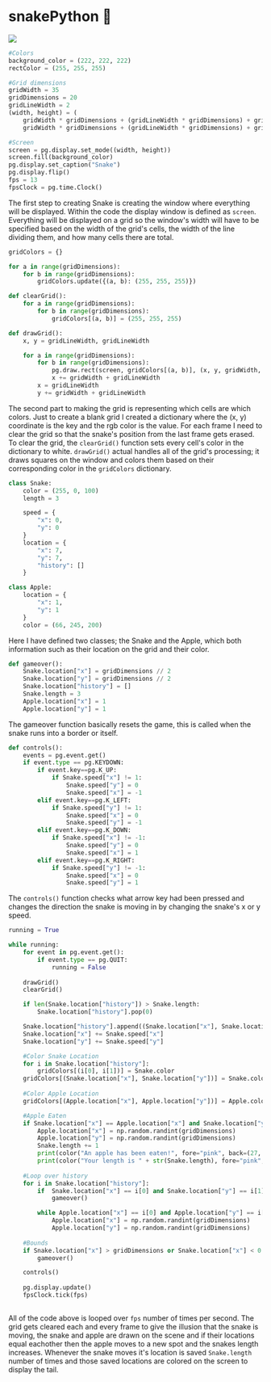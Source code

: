 # snakePython 🐍

![](Snake.gif)

```python
#Colors
background_color = (222, 222, 222)
rectColor = (255, 255, 255)

#Grid dimensions
gridWidth = 35
gridDimensions = 20
gridLineWidth = 2
(width, height) = (
    gridWidth * gridDimensions + (gridLineWidth * gridDimensions) + gridLineWidth, 
    gridWidth * gridDimensions + (gridLineWidth * gridDimensions) + gridLineWidth)

#Screen
screen = pg.display.set_mode((width, height))
screen.fill(background_color)
pg.display.set_caption("Snake")
pg.display.flip()
fps = 13
fpsClock = pg.time.Clock()
```
The first step to creating Snake is creating the window where everything will be displayed. Within the code the display window is defined as ```screen```. Everything will be displayed on a grid so the window's width will have to be specified based on the width of the grid's cells, the width of the line dividing them, and how many cells there are total.


```python
gridColors = {}

for a in range(gridDimensions):
    for b in range(gridDimensions):
        gridColors.update({(a, b): (255, 255, 255)})

def clearGrid():
    for a in range(gridDimensions):
        for b in range(gridDimensions):
            gridColors[(a, b)] = (255, 255, 255)

def drawGrid():
    x, y = gridLineWidth, gridLineWidth

    for a in range(gridDimensions):
        for b in range(gridDimensions):
            pg.draw.rect(screen, gridColors[(a, b)], (x, y, gridWidth, gridWidth))
            x += gridWidth + gridLineWidth
        x = gridLineWidth
        y += gridWidth + gridLineWidth
```
The second part to making the grid is representing which cells are which colors. Just to create a blank grid I created a dictionary where the (x, y) coordinate is the key and the rgb color is the value. For each frame I need to clear the grid so that the snake's position from the last frame gets erased. To clear the grid, the ```clearGrid()``` function sets every cell's color in the dictionary to white. ```drawGrid()``` actual handles all of the grid's processing; it draws squares on the window and colors them based on their corresponding color in the ```gridColors``` dictionary.

```python
class Snake:
    color = (255, 0, 100)
    length = 3

    speed = {
        "x": 0,
        "y": 0
    }
    location = {
        "x": 7,
        "y": 7,
        "history": []
    }

class Apple:
    location = {
        "x": 1,
        "y": 1
    }
    color = (66, 245, 200)
```
Here I have defined two classes; the Snake and the Apple, which both information such as their location on the grid and their color.

```python
def gameover():
    Snake.location["x"] = gridDimensions // 2
    Snake.location["y"] = gridDimensions // 2
    Snake.location["history"] = []
    Snake.length = 3
    Apple.location["x"] = 1
    Apple.location["y"] = 1
```
The gameover function basically resets the game, this is called when the snake runs into a border or itself.

```python
def controls():
    events = pg.event.get()
    if event.type == pg.KEYDOWN:
        if event.key==pg.K_UP:
            if Snake.speed["x"] != 1:
                Snake.speed["y"] = 0
                Snake.speed["x"] = -1
        elif event.key==pg.K_LEFT:
            if Snake.speed["y"] != 1:
                Snake.speed["x"] = 0
                Snake.speed["y"] = -1
        elif event.key==pg.K_DOWN:
            if Snake.speed["x"] != -1:
                Snake.speed["y"] = 0
                Snake.speed["x"] = 1
        elif event.key==pg.K_RIGHT:
            if Snake.speed["y"] != -1:
                Snake.speed["x"] = 0
                Snake.speed["y"] = 1
```
The ```controls()``` function checks what arrow key had been pressed and changes the direction the snake is moving in by changing the snake's x or y speed.

```python
running = True

while running:
    for event in pg.event.get():
        if event.type == pg.QUIT:
            running = False
    
    drawGrid()
    clearGrid()

    if len(Snake.location["history"]) > Snake.length:
        Snake.location["history"].pop(0)

    Snake.location["history"].append((Snake.location["x"], Snake.location["y"]))
    Snake.location["x"] += Snake.speed["x"]
    Snake.location["y"] += Snake.speed["y"] 

    #Color Snake Location
    for i in Snake.location["history"]:
        gridColors[(i[0], i[1])] = Snake.color
    gridColors[(Snake.location["x"], Snake.location["y"])] = Snake.color
    
    #Color Apple Location
    gridColors[(Apple.location["x"], Apple.location["y"])] = Apple.color

    #Apple Eaten
    if Snake.location["x"] == Apple.location["x"] and Snake.location["y"] == Apple.location["y"]:
        Apple.location["x"] = np.random.randint(gridDimensions)
        Apple.location["y"] = np.random.randint(gridDimensions)
        Snake.length += 1
        print(color("An apple has been eaten!", fore="pink", back=(27, 25, 87)))
        print(color("Your length is " + str(Snake.length), fore="pink", back=(27, 25, 87)))
    
    #Loop over history
    for i in Snake.location["history"]:
        if  Snake.location["x"] == i[0] and Snake.location["y"] == i[1]:
            gameover()

        while Apple.location["x"] == i[0] and Apple.location["y"] == i[1]:
            Apple.location["x"] = np.random.randint(gridDimensions)
            Apple.location["y"] = np.random.randint(gridDimensions)
    
    #Bounds
    if Snake.location["x"] > gridDimensions or Snake.location["x"] < 0 or Snake.location["y"] > gridDimensions or Snake.location["y"] < 0:
        gameover()

    controls()
                
    pg.display.update()
    fpsClock.tick(fps)
    
```
All of the code above is looped over ```fps``` number of times per second. The grid gets cleared each and every frame to give the illusion that the snake is moving, the snake and apple are drawn on the scene and if their locations equal eachother then the apple moves to a new spot and the snakes length increases. Whenever the snake moves it's location is saved ```Snake.length``` number of times and those saved locations are colored on the screen to display the tail.
